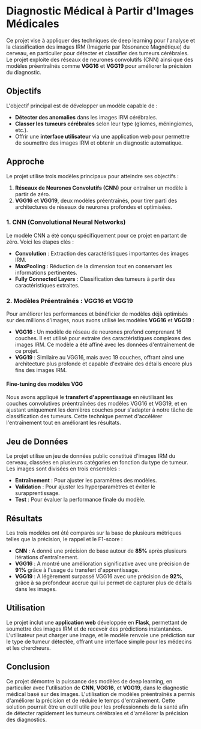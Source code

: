 # Diagnostic Médical à Partir d'Images Médicales

Ce projet vise à appliquer des techniques de deep learning pour l'analyse et la classification des images IRM (Imagerie par Résonance Magnétique) du cerveau, en particulier pour détecter et classifier des tumeurs cérébrales. Le projet exploite des réseaux de neurones convolutifs (CNN) ainsi que des modèles préentraînés comme **VGG16** et **VGG19** pour améliorer la précision du diagnostic.

## Objectifs

L'objectif principal est de développer un modèle capable de :

- **Détecter des anomalies** dans les images IRM cérébrales.
- **Classer les tumeurs cérébrales** selon leur type (gliomes, méningiomes, etc.).
- Offrir une **interface utilisateur** via une application web pour permettre de soumettre des images IRM et obtenir un diagnostic automatique.

## Approche

Le projet utilise trois modèles principaux pour atteindre ses objectifs :

1. **Réseaux de Neurones Convolutifs (CNN)** pour entraîner un modèle à partir de zéro.
2. **VGG16** et **VGG19**, deux modèles préentraînés, pour tirer parti des architectures de réseaux de neurones profondes et optimisées.

### 1. CNN (Convolutional Neural Networks)

Le modèle CNN a été conçu spécifiquement pour ce projet en partant de zéro. Voici les étapes clés :

- **Convolution** : Extraction des caractéristiques importantes des images IRM.
- **MaxPooling** : Réduction de la dimension tout en conservant les informations pertinentes.
- **Fully Connected Layers** : Classification des tumeurs à partir des caractéristiques extraites.

### 2. Modèles Préentraînés : VGG16 et VGG19

Pour améliorer les performances et bénéficier de modèles déjà optimisés sur des millions d'images, nous avons utilisé les modèles **VGG16** et **VGG19** :

- **VGG16** : Un modèle de réseau de neurones profond comprenant 16 couches. Il est utilisé pour extraire des caractéristiques complexes des images IRM. Ce modèle a été affiné avec les données d'entraînement de ce projet.
- **VGG19** : Similaire au VGG16, mais avec 19 couches, offrant ainsi une architecture plus profonde et capable d'extraire des détails encore plus fins des images IRM.

#### Fine-tuning des modèles VGG

Nous avons appliqué le **transfert d'apprentissage** en réutilisant les couches convolutives préentraînées des modèles VGG16 et VGG19, et en ajustant uniquement les dernières couches pour s'adapter à notre tâche de classification des tumeurs. Cette technique permet d'accélérer l'entraînement tout en améliorant les résultats.

## Jeu de Données

Le projet utilise un jeu de données public constitué d'images IRM du cerveau, classées en plusieurs catégories en fonction du type de tumeur. Les images sont divisées en trois ensembles :

- **Entraînement** : Pour ajuster les paramètres des modèles.
- **Validation** : Pour ajuster les hyperparamètres et éviter le surapprentissage.
- **Test** : Pour évaluer la performance finale du modèle.

## Résultats

Les trois modèles ont été comparés sur la base de plusieurs métriques telles que la précision, le rappel et le F1-score :

- **CNN** : A donné une précision de base autour de **85%** après plusieurs itérations d'entraînement.
- **VGG16** : A montré une amélioration significative avec une précision de **91%** grâce à l'usage du transfert d'apprentissage.
- **VGG19** : A légèrement surpassé VGG16 avec une précision de **92%**, grâce à sa profondeur accrue qui lui permet de capturer plus de détails dans les images.

## Utilisation

Le projet inclut une **application web** développée en **Flask**, permettant de soumettre des images IRM et de recevoir des prédictions instantanées. L'utilisateur peut charger une image, et le modèle renvoie une prédiction sur le type de tumeur détectée, offrant une interface simple pour les médecins et les chercheurs.

## Conclusion

Ce projet démontre la puissance des modèles de deep learning, en particulier avec l'utilisation de **CNN**, **VGG16**, et **VGG19**, dans le diagnostic médical basé sur des images. L'utilisation de modèles préentraînés a permis d'améliorer la précision et de réduire le temps d'entraînement. Cette solution pourrait être un outil utile pour les professionnels de la santé afin de détecter rapidement les tumeurs cérébrales et d'améliorer la précision des diagnostics.

